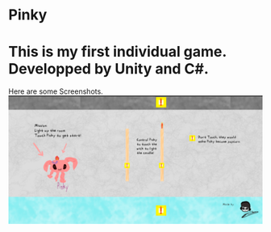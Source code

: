 # Pinky
This is my first individual game. Developped by Unity and C#.
=========
Here are some Screenshots.
![image](https://github.com/AmousQiu/Pinky/blob/master/StartScene.PNG)
